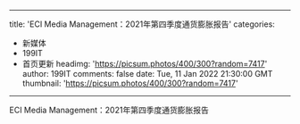 
---
title: 'ECI Media Management：2021年第四季度通货膨胀报告'
categories: 
 - 新媒体
 - 199IT
 - 首页更新
headimg: 'https://picsum.photos/400/300?random=7417'
author: 199IT
comments: false
date: Tue, 11 Jan 2022 21:30:00 GMT
thumbnail: 'https://picsum.photos/400/300?random=7417'
---

<div>   
ECI Media Management：2021年第四季度通货膨胀报告  
</div>
            